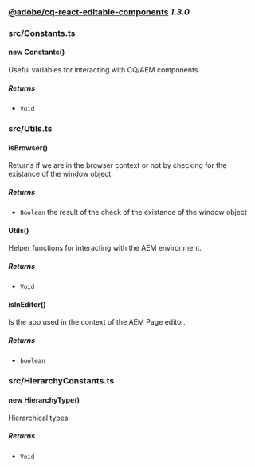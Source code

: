 
### [@adobe/cq-react-editable-components](https://www.adobe.com/go/aem6_4_docs_spa_en) *1.3.0*



### src/Constants.ts


    
#### new Constants()

Useful variables for interacting with CQ/AEM components.






##### Returns


- `Void`


    


### src/Utils.ts


    

    
#### isBrowser()

Returns if we are in the browser context or not by checking for the
existance of the window object.






##### Returns


- `Boolean`  the result of the check of the existance of the window object


    

    

    
#### Utils()

Helper functions for interacting with the AEM environment.






##### Returns


- `Void`


    

    
#### isInEditor()

Is the app used in the context of the AEM Page editor.






##### Returns


- `boolean`  


    

    


### src/HierarchyConstants.ts


    
#### new HierarchyType()

Hierarchical types






##### Returns


- `Void`


    


